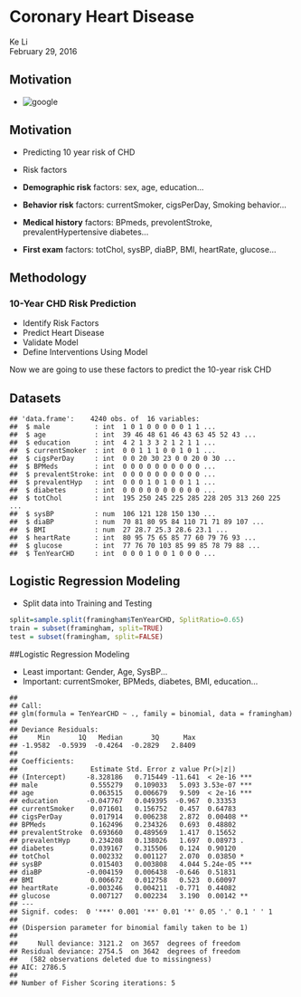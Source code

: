 # Coronary Heart Disease
Ke Li  
February 29, 2016  
## Motivation
- ![google](https://github.com/likekeustc/LogisticRegression/blob/master/images/chd_google.PNG?raw=true)

## Motivation

+ Predicting 10 year risk of CHD

+ Risk factors

+ **Demographic risk** factors: sex, age, education...

+ **Behavior risk** factors: currentSmoker, cigsPerDay, Smoking behavior...

+ **Medical history** factors: BPmeds, prevolentStroke, prevalentHypertensive diabetes...

+ **First exam** factors: totChol, sysBP, diaBP, BMI, heartRate, glucose...


## Methodology
### 10-Year CHD Risk Prediction

- Identify Risk Factors
- Predict Heart Disease
- Validate Model
- Define Interventions Using Model

Now we are going to use these factors to predict the 10-year risk CHD

## Datasets


```
## 'data.frame':	4240 obs. of  16 variables:
##  $ male           : int  1 0 1 0 0 0 0 0 1 1 ...
##  $ age            : int  39 46 48 61 46 43 63 45 52 43 ...
##  $ education      : int  4 2 1 3 3 2 1 2 1 1 ...
##  $ currentSmoker  : int  0 0 1 1 1 0 0 1 0 1 ...
##  $ cigsPerDay     : int  0 0 20 30 23 0 0 20 0 30 ...
##  $ BPMeds         : int  0 0 0 0 0 0 0 0 0 0 ...
##  $ prevalentStroke: int  0 0 0 0 0 0 0 0 0 0 ...
##  $ prevalentHyp   : int  0 0 0 1 0 1 0 0 1 1 ...
##  $ diabetes       : int  0 0 0 0 0 0 0 0 0 0 ...
##  $ totChol        : int  195 250 245 225 285 228 205 313 260 225 ...
##  $ sysBP          : num  106 121 128 150 130 ...
##  $ diaBP          : num  70 81 80 95 84 110 71 71 89 107 ...
##  $ BMI            : num  27 28.7 25.3 28.6 23.1 ...
##  $ heartRate      : int  80 95 75 65 85 77 60 79 76 93 ...
##  $ glucose        : int  77 76 70 103 85 99 85 78 79 88 ...
##  $ TenYearCHD     : int  0 0 0 1 0 0 1 0 0 0 ...
```
## Logistic Regression Modeling

- Split data into Training and Testing

```r
split=sample.split(framingham$TenYearCHD, SplitRatio=0.65)
train = subset(framingham, split=TRUE)
test = subset(framingham, split=FALSE)
```

##Logistic Regression Modeling
- Least important: Gender, Age, SysBP...
- Important: currentSmoker, BPMeds, diabetes, BMI, education...


```
## 
## Call:
## glm(formula = TenYearCHD ~ ., family = binomial, data = framingham)
## 
## Deviance Residuals: 
##     Min       1Q   Median       3Q      Max  
## -1.9582  -0.5939  -0.4264  -0.2829   2.8409  
## 
## Coefficients:
##                  Estimate Std. Error z value Pr(>|z|)    
## (Intercept)     -8.328186   0.715449 -11.641  < 2e-16 ***
## male             0.555279   0.109033   5.093 3.53e-07 ***
## age              0.063515   0.006679   9.509  < 2e-16 ***
## education       -0.047767   0.049395  -0.967  0.33353    
## currentSmoker    0.071601   0.156752   0.457  0.64783    
## cigsPerDay       0.017914   0.006238   2.872  0.00408 ** 
## BPMeds           0.162496   0.234326   0.693  0.48802    
## prevalentStroke  0.693660   0.489569   1.417  0.15652    
## prevalentHyp     0.234208   0.138026   1.697  0.08973 .  
## diabetes         0.039167   0.315506   0.124  0.90120    
## totChol          0.002332   0.001127   2.070  0.03850 *  
## sysBP            0.015403   0.003808   4.044 5.24e-05 ***
## diaBP           -0.004159   0.006438  -0.646  0.51831    
## BMI              0.006672   0.012758   0.523  0.60097    
## heartRate       -0.003246   0.004211  -0.771  0.44082    
## glucose          0.007127   0.002234   3.190  0.00142 ** 
## ---
## Signif. codes:  0 '***' 0.001 '**' 0.01 '*' 0.05 '.' 0.1 ' ' 1
## 
## (Dispersion parameter for binomial family taken to be 1)
## 
##     Null deviance: 3121.2  on 3657  degrees of freedom
## Residual deviance: 2754.5  on 3642  degrees of freedom
##   (582 observations deleted due to missingness)
## AIC: 2786.5
## 
## Number of Fisher Scoring iterations: 5
```








